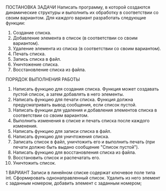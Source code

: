 ПОСТАНОВКА ЗАДАЧИ
Написать программу, в которой создаются динамические структуры и выполнить их обработку в соответствии со своим вариантом.
Для каждого вариант разработать следующие функции:
1. Создание списка.
2. Добавление элемента в список (в соответствии со своим вариантом).
3. Удаление элемента из списка (в соответствии со своим вариантом).
4. Печать списка.
5. Запись списка в файл.
6. Уничтожение списка.
7. Восстановление списка из файла.

ПОРЯДОК ВЫПОЛНЕНИЯ РАБОТЫ
1. Написать функцию для создания списка. Функция может создавать пустой список, а затем добавлять в него элементы.
2. Написать функцию для печати списка. Функция должна предусматривать вывод сообщения, если список пустой.
3. Написать функции для удаления и добавления элементов списка в соответствии со своим вариантом.
4. Выполнить изменения в списке и печать списка после каждого изменения.
5. Написать функцию для записи списка в файл.
6. Написать функцию для уничтожения списка.
7. Записать список в файл, уничтожить его и выполнить печать (при печати должно быть выдано сообщение "Список пустой").
8. Написать функцию для восстановления списка из файла.
9. Восстановить список и распечатать его.
10. Уничтожить список.

1 ВАРИАНТ
Записи в линейном списке содержат ключевое поле типа int.
Сформировать однонаправленный список.
Удалить из него элемент с заданным номером, добавить элемент с заданным номером;
